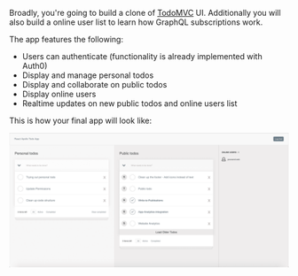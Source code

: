 Broadly, you're going to build a clone of [TodoMVC](http://todomvc.com/examples/react/#/) UI. Additionally you will also build a online user list to learn how GraphQL subscriptions work.

The app features the following:

- Users can authenticate (functionality is already implemented with Auth0)
- Display and manage personal todos
- Display and collaborate on public todos
- Display online users
- Realtime updates on new public todos and online users list

This is how your final app will look like:

![Final App UI](../../assets/final-app-ui.png)
